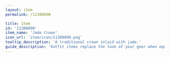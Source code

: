 ```yaml
---
layout: item
permalink: /11300890

title: Item
id: '11300890'
item_name: 'Jade Crown'
icon_url: 'item/icon/11300890.png'
tooltip_description: 'A traditional crown inlaid with jade.'
guide_description: 'Outfit items replace the look of your gear when equipped.'
---
```

